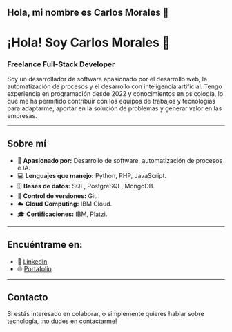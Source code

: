 ## Hola, mi nombre es Carlos Morales 👋

# ¡Hola! Soy Carlos Morales 👋

### Freelance Full-Stack Developer

Soy un desarrollador de software apasionado por el desarrollo web, la automatización de procesos y el desarrollo con inteligencia artificial. Tengo experiencia en programación desde 2022 y conocimientos en psicología, lo que me ha permitido contribuir con los equipos de trabajos y tecnologias para adaptarme, aportar en la solución de problemas y generar valor en las empresas.

---

## Sobre mí

- 🧠 **Apasionado por:** Desarrollo de software, automatización de procesos e IA.
- 💻 **Lenguajes que manejo:** Python, PHP, JavaScript.
- 🗄️ **Bases de datos:** SQL, PostgreSQL, MongoDB.
- 🔄 **Control de versiones:** Git.
- ☁️ **Cloud Computing:** IBM Cloud.
- 🎓 **Certificaciones:** IBM, Platzi.

---

## Encuéntrame en:

- 💼 [LinkedIn](https://www.linkedin.com/in/carlos-morales1134/)
- 🌐 [Portafolio](https://carlosdevportfolio.com/)

---

## Contacto

Si estás interesado en colaborar, o simplemente quieres hablar sobre tecnología, ¡no dudes en contactarme!

